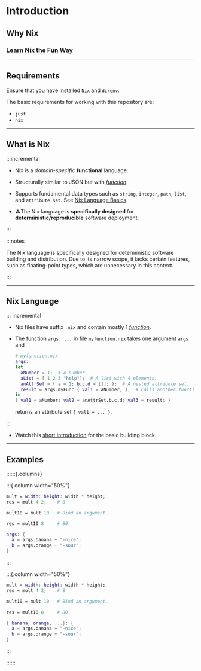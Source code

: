 <!-- markdownlint-disable-file MD034 MD033 MD001 MD024 MD026-->

# Introduction

## Why Nix

### [Learn Nix the Fun Way](https://fzakaria.github.io/learn-nix-the-fun-way)

---

## Requirements

Ensure that you have installed
[`Nix`](https://swissdatasciencecenter.github.io/best-practice-documentation/docs/dev-enablement/nix-and-nixos#installing-nix)
and
[`direnv`](https://swissdatasciencecenter.github.io/best-practice-documentation/docs/dev-enablement/nix-and-nixos#installing-direnv).

The basic requirements for working with this repository are:

- `just`
- `nix`

---

## What is Nix

:::incremental

- Nix is a _domain-specific_ **functional** language.

- Structurally similar to JSON but with
  [_function_](https://nixos.org/guides/nix-pills/05-functions-and-imports.html).

- Supports fundamental data types such as `string`, `integer`, `path`, `list`,
  and `attribute set`. See
  [Nix Language Basics](https://nixos.org/guides/nix-pills/04-basics-of-language.html#basics-of-language).

- ⚠️The Nix language is **specifically designed** for
  **deterministic/reproducible** software deployment.

:::

:::notes

The Nix language is specifically designed for deterministic software building
and distribution. Due to its narrow scope, it lacks certain features, such as
floating-point types, which are unnecessary in this context.

:::

---

## Nix Language

::: incremental

- Nix files have suffix `.nix` and contain mostly 1
  [_function_](https://nixos.org/guides/nix-pills/05-functions-and-imports.html).

- The function `args: ...` in file `myfunction.nix` takes one argument `args`
  and

  ```nix
  # myfunction.nix
  args:
  let
    aNumber = 1;  # A number.
    aList = [ 1 2 3 "help"];  # A list with 4 elements.
    anAttrSet = { a = 1; b.c.d = [1]; };  # A nested attribute set.
    result = args.myFunc { val1 = aNumber; };  # Calls another function `args.myFunc`.
  in
  { val1 = aNumber; val2 = anAttrSet.b.c.d; val3 = result; }
  ```

  returns an attribute set `{ val1 = ... }`.

:::

- Watch this [short introduction](https://www.youtube.com/watch?v=HiTgbsFlPzs)
  for the basic building block.

---

## Examples

::::::{.columns}

:::{.column width="50%"}

```nix
mult = width: height: width * height;
res = mult 4 2;    # 8

mult10 = mult 10   # Bind an argument.

res = mult10 8     # 80
```

```nix
args: {
  a = args.banana + "-nice";
  b = args.orange + "-sour";
}
```

:::

:::{.column width="50%"}

```nix {.fragment data-fragment="1"}
mult = width: height: width * height;
res = mult 4 2;    # 8

mult10 = mult 10   # Bind an argument.

res = mult10 8     # 80
```

```nix
{ banana, orange, ...}: {
  a = args.banana + "-nice";
  b = args.orange + "-sour";
}
```

:::

::::::
